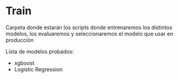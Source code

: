 # Train

Carpeta donde estarán los scripts donde entrenaremos los distintos modelos, los evaluaremos y seleccionaremos el modelo que usar en producción

Lista de modelos probados:
- xgboost
- Logistic Regression
